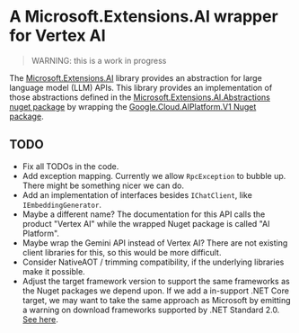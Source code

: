 # A Microsoft.Extensions.AI wrapper for Vertex AI

> WARNING: this is a work in progress

The [Microsoft.Extensions.AI](https://learn.microsoft.com/en-us/dotnet/ai/microsoft-extensions-ai)
library provides an abstraction for large language model (LLM) APIs. This library provides an implementation
of those abstractions defined in the
[Microsoft.Extensions.AI.Abstractions nuget package](https://www.nuget.org/packages/Microsoft.Extensions.AI.Abstractions)
by wrapping the
[Google.Cloud.AIPlatform.V1 Nuget package](https://www.nuget.org/packages/Google.Cloud.AIPlatform.V1).

## TODO

* Fix all TODOs in the code.
* Add exception mapping. Currently we allow `RpcException` to bubble up. There might be something
  nicer we can do.
* Add an implementation of interfaces besides `IChatClient`, like `IEmbeddingGenerator`.
* Maybe a different name? The documentation for this API calls the product "Vertex AI" while the wrapped
  Nuget package is called "AI Platform".
* Maybe wrap the Gemini API instead of Vertex AI? There are not existing client libraries for this,
  so this would be more difficult.
* Consider NativeAOT / trimming compatibility, if the underlying libraries make it possible.
* Adjust the target framework version to support the same frameworks as the Nuget packages we depend
  upon. If we add a in-support .NET Core target, we may want to take the same approach as Microsoft
  by emitting a warning on download frameworks supported by .NET Standard 2.0.
  [See here](https://github.com/dotnet/runtime/blob/367865bf4540921ac4f16b404275e181698a2272/eng/packaging.targets#L209-L214).
